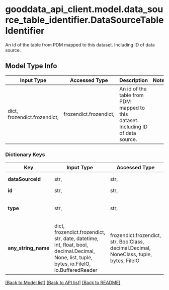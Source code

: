 # gooddata_api_client.model.data_source_table_identifier.DataSourceTableIdentifier

An id of the table from PDM mapped to this dataset. Including ID of data source.

## Model Type Info
Input Type | Accessed Type | Description | Notes
------------ | ------------- | ------------- | -------------
dict, frozendict.frozendict,  | frozendict.frozendict,  | An id of the table from PDM mapped to this dataset. Including ID of data source. | 

### Dictionary Keys
Key | Input Type | Accessed Type | Description | Notes
------------ | ------------- | ------------- | ------------- | -------------
**dataSourceId** | str,  | str,  | Data source ID. | 
**id** | str,  | str,  | ID of table. | 
**type** | str,  | str,  | Data source entity type. | must be one of ["dataSource", ] 
**any_string_name** | dict, frozendict.frozendict, str, date, datetime, int, float, bool, decimal.Decimal, None, list, tuple, bytes, io.FileIO, io.BufferedReader | frozendict.frozendict, str, BoolClass, decimal.Decimal, NoneClass, tuple, bytes, FileIO | any string name can be used but the value must be the correct type | [optional]

[[Back to Model list]](../../README.md#documentation-for-models) [[Back to API list]](../../README.md#documentation-for-api-endpoints) [[Back to README]](../../README.md)

